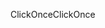 <span data-ttu-id="e7b68-101">ClickOnce</span><span class="sxs-lookup"><span data-stu-id="e7b68-101">ClickOnce</span></span>